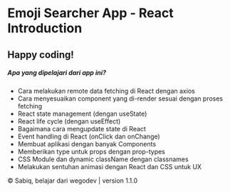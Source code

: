 # Emoji Searcher App - React Introduction

## Happy coding!

##### Apa yang dipelajari dari app ini?

- Cara melakukan remote data fetching di React dengan axios
- Cara menyesuaikan component yang di-render sesuai dengan proses fetching
- React state management (dengan useState)
- React life cycle (dengan useEffect)
- Bagaimana cara mengupdate state di React
- Event handling di React (onClick dan onChange)
- Membuat aplikasi dengan banyak Components
- Memberikan type untuk props dengan prop-types
- CSS Module dan dynamic className dengan classnames
- Melakukan sentuhan animasi dengan React dan CSS untuk UX

&copy; Sabiq, belajar dari wegodev | version 1.1.0
